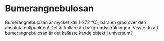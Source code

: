 # Bumerangnebulosan

Bumerangnebulosan är mycket kall (-272 °C), bara en grad över den absoluta
nollpunkten! Det är kallare än bakgrundsstrålningen. Visste du att
bumerangnebulosan är det kallaste kända objekt i universum?
